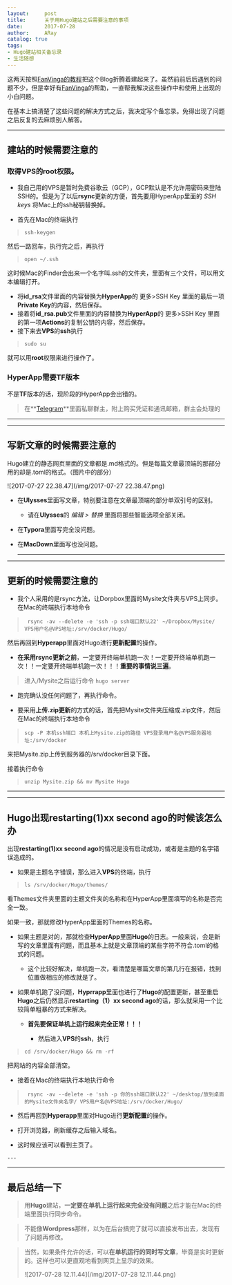 ```yaml
---
layout:     post
title:      关于用Hugo建站之后需要注意的事项
date:       2017-07-28
author:     ARay
catalog: true
tags:
- Hugo建站相关备忘录
- 生活随想
---
```


这两天按照[FanVinga的教程][1]把这个Blog折腾着建起来了。虽然前前后后遇到的问题不少，但是幸好有[FanVinga][2]的帮助，一直帮我解决这些操作中和使用上出现的小白问题。

在基本上搞清楚了这些问题的解决方式之后，我决定写个备忘录。免得出现了问题之后反复的去麻烦别人解答。


---

## 建站的时候需要注意的
### 取得VPS的**root**权限。
- 我自己用的VPS是暂时免费谷歌云（GCP），GCP默认是不允许用密码来登陆SSH的。但是为了以后**rsync**更新的方便，首先要用HyperApp里面的 *SSH keys* 将Mac上的ssh秘钥替换掉。

- 首先在Mac的终端执行

>    `ssh-keygen`

然后一路回车，执行完之后，再执行

>  `open ~/.ssh`

这时候Mac的Finder会出来一个名字叫.ssh的文件夹，里面有三个文件，可以用文本编辑打开。

- 将**id\_rsa**文件里面的内容替换为**HyperApp**的 更多\>SSH Key 里面的最后一项**Private Key**的内容，然后保存。
- 接着将**id\_rsa.pub**文件里面的内容替换为**HyperApp**的 更多\>SSH Key 里面的第一项**Actions**的复制公钥的内容，然后保存。
- 接下来去**VPS**的**ssh**执行

>    `sudo su`

 就可以用**root**权限来进行操作了。

### HyperApp需要TF版本

不是**TF**版本的话，现阶段的HyperApp会出错的。

> 在**[Telegram][3]**里面私聊群主，附上购买凭证和通讯邮箱，群主会处理的



---

---



## 写新文章的时候需要注意的

Hugo建立的静态网页里面的文章都是.md格式的。但是每篇文章最顶端的那部分用的却是.toml的格式。（图片中的部分）

![2017-07-27 22.38.47](/img/2017-07-27 22.38.47.png)

- 在**Ulysses**里面写文章，特别要注意在文章最顶端的部分单双引号的区别。
  - 请在**Ulysses**的 _编辑 \> 替换_ 里面将那些智能选项全部关闭。

- 在**Typora**里面写完全没问题。

- 在**MacDown**里面写也没问题。

  ---
---
## 更新的时候需要注意的
- 我个人采用的是rsync方法，让Dorpbox里面的Mysite文件夹与VPS上同步。在Mac的终端执行本地命令

>  ` rsync -av --delete -e 'ssh -p ssh端口默认22' ~/Dropbox/Mysite/ VPS用户名@VPS地址:/srv/docker/Hugo/ `

然后再回到**Hyperapp**里面对Hugo进行**更新配置**的操作。

- **在采用rsync更新之前**，一定要开终端单机跑一次！一定要开终端单机跑一次！！一定要开终端单机跑一次！！！**重要的事情说三遍**。

> 进入/Mysite之后运行命令
> `hugo server`

- 跑完确认没任何问题了，再执行命令。

- 要采用**上传.zip更新**的方式的话，首先把Mysite文件夹压缩成.zip文件，然后在Mac的终端执行本地命令

>  `scp -P 本机ssh端口 本机上Mysite.zip的路径 VPS登录用户名@VPS服务器地址:/srv/docker`

来把Mysite.zip上传到服务器的/srv/docker目录下面。

接着执行命令

> `unzip Mysite.zip && mv Mysite Hugo`

   ---
---
## Hugo出现**restarting(1)xx second ago**的时候该怎么办
出现**restarting(1)xx second ago**的情况是没有启动成功，或者是主题的名字错误造成的。

-  如果是主题名字错误，那么进入**VPS**的终端，执行

>   `ls /srv/docker/Hugo/themes/`

  看Themes文件夹里面的主题文件夹的名称和在HyperApp里面填写的名称是否完全一致。

如果一致，那就修改HyperApp里面的Themes的名称。

- 如果主题是对的，那就检查**HyperApp**里面**Hugo**的日志。一般来说，会是新写的文章里面有问题，而且基本上就是文章顶端的某些字符不符合.toml的格式的问题。

   - 这个比较好解决，单机跑一次，看清楚是哪篇文章的第几行在报错，找到位置做相应的修改就是了。

- 如果单机跑了没问题，**Hyprrapp**里面也进行了**Hugo**的配置更新，甚至重启**Hugo**之后仍然显示**restarting（1）xx second ago**的话，那么就采用一个比较简单粗暴的方式来解决。

   - **首先要保证单机上运行起来完全正常！！！**

	 - 然后进入**VPS**的**ssh**，执行

> `cd /srv/docker/Hugo && rm -rf `

   把网站的内容全部清空。

- 接着在Mac的终端执行本地执行命令

> ` rsync -av --delete -e 'ssh -p 你的ssh端口默认22' ~/desktop/放到桌面的Mysite文件夹名字/ VPS用户名@VPS地址:/srv/docker/Hugo/ ` 

-    然后再回到**Hyperapp**里面对Hugo进行**更新配置**的操作。

   - 打开浏览器，刷新缓存之后输入域名。

   - 这时候应该可以看到主页了。

	---
---
## 最后总结一下

> 用**Hugo**建站，**一定要在单机上运行起来完全没有问题**之后才能在Mac的终端里面执行同步命令。

> 不能像**Wordpress**那样，以为在后台搞完了就可以直接发布出去，发现有了问题再修改。

> 当然，如果条件允许的话，可以**在单机运行的同时写文章**，毕竟是实时更新的。这样也可以更直观地看到网页上显示的效果。
> 
> ![2017-07-28 12.11.44](/img/2017-07-28 12.11.44.png)


[1]:	https://vinga.fun/hugo/
[2]:	fanalcest@gmail.com
[3]:	https://t.me/hyperapp